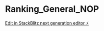 # Ranking_General_NOP

[Edit in StackBlitz next generation editor ⚡️](https://stackblitz.com/~/github.com/Reben80/Ranking_General_NOP)